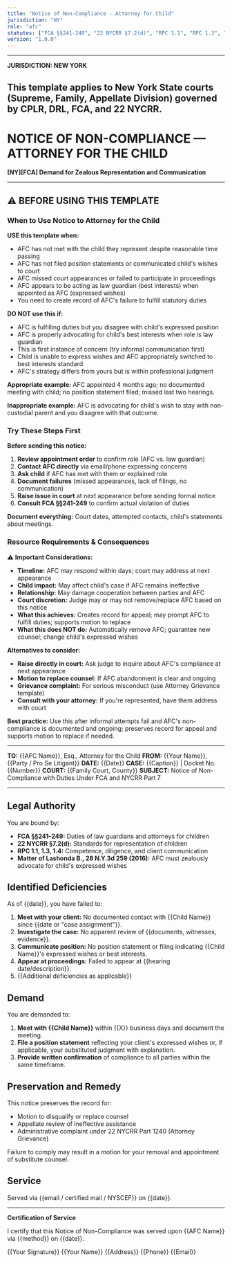 ```yaml
---
title: "Notice of Non-Compliance - Attorney for Child"
jurisdiction: "NY"
role: "afc"
statutes: ["FCA §§241-249", "22 NYCRR §7.2(d)", "RPC 1.1", "RPC 1.3", "RPC 1.4"]
version: "1.0.0"
---
```


---
**JURISDICTION: NEW YORK**

This template applies to New York State courts (Supreme, Family, Appellate Division) governed by CPLR, DRL, FCA, and 22 NYCRR.
---

# NOTICE OF NON-COMPLIANCE — ATTORNEY FOR THE CHILD

**[NY][FCA] Demand for Zealous Representation and Communication**

---

## ⚠️ BEFORE USING THIS TEMPLATE

### When to Use Notice to Attorney for the Child

**USE this template when:**
- AFC has not met with the child they represent despite reasonable time passing
- AFC has not filed position statements or communicated child's wishes to court
- AFC missed court appearances or failed to participate in proceedings
- AFC appears to be acting as law guardian (best interests) when appointed as AFC (expressed wishes)
- You need to create record of AFC's failure to fulfill statutory duties

**DO NOT use this if:**
- AFC is fulfilling duties but you disagree with child's expressed position
- AFC is properly advocating for child's best interests when role is law guardian
- This is first instance of concern (try informal communication first)
- Child is unable to express wishes and AFC appropriately switched to best interests standard
- AFC's strategy differs from yours but is within professional judgment

**Appropriate example:** AFC appointed 4 months ago; no documented meeting with child; no position statement filed; missed last two hearings.

**Inappropriate example:** AFC is advocating for child's wish to stay with non-custodial parent and you disagree with that outcome.

### Try These Steps First

**Before sending this notice:**

1. **Review appointment order** to confirm role (AFC vs. law guardian)
2. **Contact AFC directly** via email/phone expressing concerns
3. **Ask child** if AFC has met with them or explained role
4. **Document failures** (missed appearances, lack of filings, no communication)
5. **Raise issue in court** at next appearance before sending formal notice
6. **Consult FCA §§241-249** to confirm actual violation of duties

**Document everything:** Court dates, attempted contacts, child's statements about meetings.

### Resource Requirements & Consequences

⚠️ **Important Considerations:**

- **Timeline:** AFC may respond within days; court may address at next appearance
- **Child impact:** May affect child's case if AFC remains ineffective
- **Relationship:** May damage cooperation between parties and AFC
- **Court discretion:** Judge may or may not remove/replace AFC based on this notice
- **What this achieves:** Creates record for appeal; may prompt AFC to fulfill duties; supports motion to replace
- **What this does NOT do:** Automatically remove AFC; guarantee new counsel; change child's expressed wishes

**Alternatives to consider:**
- **Raise directly in court:** Ask judge to inquire about AFC's compliance at next appearance
- **Motion to replace counsel:** If AFC abandonment is clear and ongoing
- **Grievance complaint:** For serious misconduct (use Attorney Grievance template)
- **Consult with your attorney:** If you're represented, have them address with court

**Best practice:** Use this after informal attempts fail and AFC's non-compliance is documented and ongoing; preserves record for appeal and supports motion to replace if needed.

---

**TO:** {{AFC Name}}, Esq., Attorney for the Child
**FROM:** {{Your Name}}, {{Party / Pro Se Litigant}}
**DATE:** {{Date}}
**CASE:** {{Caption}} | Docket No. {{Number}}
**COURT:** {{Family Court, County}}
**SUBJECT:** Notice of Non-Compliance with Duties Under FCA and NYCRR Part 7

---

## Legal Authority

You are bound by:

- **FCA §§241–249:** Duties of law guardians and attorneys for children
- **22 NYCRR §7.2(d):** Standards for representation of children
- **RPC 1.1, 1.3, 1.4:** Competence, diligence, and client communication
- **Matter of Lashonda B., 28 N.Y.3d 259 (2016):** AFC must zealously advocate for child's expressed wishes

## Identified Deficiencies

As of {{date}}, you have failed to:

1. **Meet with your client:** No documented contact with {{Child Name}} since {{date or "case assignment"}}.
2. **Investigate the case:** No apparent review of {{documents, witnesses, evidence}}.
3. **Communicate position:** No position statement or filing indicating {{Child Name}}'s expressed wishes or best interests.
4. **Appear at proceedings:** Failed to appear at {{hearing date/description}}.
5. {{Additional deficiencies as applicable}}

## Demand

You are demanded to:

1. **Meet with {{Child Name}}** within {{X}} business days and document the meeting.
2. **File a position statement** reflecting your client's expressed wishes or, if applicable, your substituted judgment with explanation.
3. **Provide written confirmation** of compliance to all parties within the same timeframe.

## Preservation and Remedy

This notice preserves the record for:

- Motion to disqualify or replace counsel
- Appellate review of ineffective assistance
- Administrative complaint under 22 NYCRR Part 1240 (Attorney Grievance)

Failure to comply may result in a motion for your removal and appointment of substitute counsel.

## Service

Served via {{email / certified mail / NYSCEF}} on {{date}}.

---

**Certification of Service**

I certify that this Notice of Non-Compliance was served upon {{AFC Name}} via {{method}} on {{date}}.

{{Your Signature}}
{{Your Name}}
{{Address}}
{{Phone}}
{{Email}}
